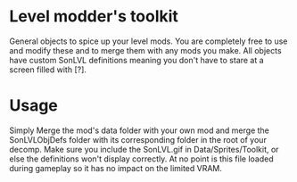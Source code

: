 # Level modder's toolkit
 General objects to spice up your level mods. You are completely free to use and modify these and to merge them with any mods you make. All objects have custom SonLVL definitions meaning you don't have to stare at a screen filled with [?].

# Usage
 Simply Merge the mod's data folder with your own mod and merge the SonLVLObjDefs folder with its corresponding folder in the root of your decomp. Make sure you include the SonLVL.gif in Data/Sprites/Toolkit, or else the definitions won't display correctly. At no point is this file loaded during gameplay so it has no impact on the limited VRAM.

